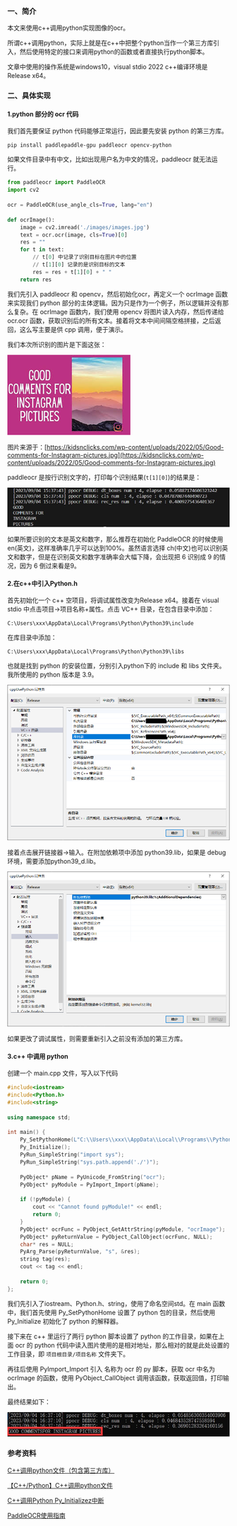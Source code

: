 ### 一、简介

本文来使用c++调用python实现图像的ocr。

所谓c++调用python，实际上就是在c++中把整个python当作一个第三方库引入，然后使用特定的接口来调用python的函数或者直接执行python脚本。

文章中使用的操作系统是windows10，visual stdio 2022 c++编译环境是Release x64。

### 二、具体实现

#### 1.python 部分的 ocr 代码

我们首先要保证 python 代码能够正常运行，因此要先安装 python 的第三方库。

```shell
pip install paddlepaddle-gpu paddleocr opencv-python
```

如果文件目录中有中文，比如出现用户名为中文的情况，paddleocr 就无法运行。

```python
from paddleocr import PaddleOCR
import cv2

ocr = PaddleOCR(use_angle_cls=True, lang="en")

def ocrImage():
    image = cv2.imread('./images/images.jpg')
    text = ocr.ocr(image, cls=True)[0]
    res = ""
    for t in text:
        // t[0] 中记录了识别目标在图片中的位置
        // t[1][0] 记录的是识别目标的文本
        res = res + t[1][0] + " "
    return res
```

我们先引入 paddleocr 和 opencv，然后初始化ocr，再定义一个 ocrImage 函数来实现我们 python 部分的主体逻辑。因为只是作为一个例子，所以逻辑并没有那么复杂。在 ocrImage 函数内，我们使用 opencv 将图片读入内存，然后传递给 ocr.ocr 函数，获取识别后的所有文本。接着将文本中间间隔空格拼接，之后返回，这么写主要是供 cpp 调用，便于演示。

我们本次所识别的图片是下面这张：

![images](.\images\images.jpg)

图片来源于：[https://kidsnclicks.com/wp-content/uploads/2022/05/Good-comments-for-Instagram-pictures.jpg](https://kidsnclicks.com/wp-content/uploads/2022/05/Good-comments-for-Instagram-pictures.jpg)

paddleocr 是按行识别文字的，打印每个识别结果(`t[1][0]`)的结果是：

![result](.\images\result.png)

如果所要识别的文本是英文和数字，那么推荐在初始化 PaddleOCR 的时候使用 en(英文)，这样准确率几乎可以达到100%。虽然语言选择 ch(中文)也可以识别英文和数字，但是在识别英文和数字准确率会大幅下降，会出现把 6 识别成 9 的情况，因为 6 倒过来看是9。

#### 2.在c++中引入Python.h

首先初始化一个 c++ 空项目，将调试属性改变为Release x64。接着在 visual stdio 中点击项目->项目名称+属性。点击 VC++ 目录，在包含目录中添加：

```
C:\Users\xxx\AppData\Local\Programs\Python\Python39\include
```

在库目录中添加：

```
C:\Users\xxx\AppData\Local\Programs\Python\Python39\libs
```

也就是找到 python 的安装位置，分别引入python下的 include 和 libs 文件夹。我所使用的 python 版本是 3.9。

![cpp](.\images\cpp.png)

接着点击展开链接器->输入。在附加依赖项中添加 python39.lib，如果是 debug 环境，需要添加python39_d.lib。

![cpp2](.\images\cpp2.png)

如果更改了调试属性，则需要重新引入之前没有添加的第三方库。

#### 3.c++ 中调用 python

创建一个 main.cpp 文件，写入以下代码

```c++
#include<iostream>
#include<Python.h>
#include<string>

using namespace std;

int main() {
	Py_SetPythonHome(L"C:\\Users\\xxx\\AppData\\Local\\Programs\\Python\\Python39");
	Py_Initialize();
	PyRun_SimpleString("import sys");
	PyRun_SimpleString("sys.path.append('./')");

	PyObject* pName = PyUnicode_FromString("ocr");
	PyObject* pyModule = PyImport_Import(pName);

	if (!pyModule) {
		cout << "Cannot found pyModule!" << endl;
		return 0;
	}
	PyObject* ocrFunc = PyObject_GetAttrString(pyModule, "ocrImage");
	PyObject* pyReturnValue = PyObject_CallObject(ocrFunc, NULL);
	char* res = NULL;
	PyArg_Parse(pyReturnValue, "s", &res);
	string tag(res);
	cout << tag << endl;
	
	return 0;
};
```

我们先引入了iostream、Python.h、string，使用了命名空间std。在 main 函数中，我们首先使用 Py_SetPythonHome 设置了 python 包的目录，然后使用 Py_Initialize 初始化了 python 的解释器。

接下来在 c++ 里运行了两行 python 脚本设置了 python 的工作目录，如果在上面 ocr 的 python 代码中读入图片使用的是相对地址，那么相对的就是此处设置的工作目录，即 `项目根目录/项目名称` 文件夹下。

再往后使用 PyImport_Import 引入 名称为 ocr 的 py 脚本，获取 ocr 中名为 ocrImage 的函数，使用 PyObject_CallObject 调用该函数，获取返回值，打印输出。

最终结果如下：

![final-result](.\images\final-result.png)

### 参考资料

[C++调用python文件（包含第三方库）](https://zhuanlan.zhihu.com/p/271219435)

[【C++/Python】C++调用python文件](https://developer.aliyun.com/article/1260046)

[C++调用Python Py_Initializez中断](https://blog.csdn.net/weixin_38105245/article/details/78524000)

[PaddleOCR使用指南 ](https://cloud.tencent.com/developer/article/2111669)







































